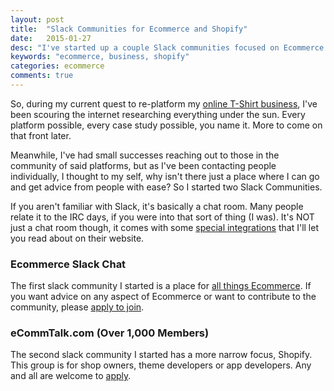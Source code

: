 ```yaml
---
layout: post
title:  "Slack Communities for Ecommerce and Shopify"
date:   2015-01-27
desc: "I've started up a couple Slack communities focused on Ecommerce and Shopify"
keywords: "ecommerce, business, shopify"
categories: ecommerce
comments: true
---
```

So, during my current quest to re-platform my [online T-Shirt business](http://www.riptapparel.com), I've been scouring the internet researching everything under the sun.  Every platform possible, every case study possible, you name it.  More to come on that front later.

<!--more-->

Meanwhile, I've had small successes reaching out to those in the community of said platforms, but as I've been contacting people individually, I thought to my self, why isn't there just a place where I can go and get advice from people with ease?  So I started two Slack Communities.  

If you aren't familiar with Slack, it's basically a chat room.  Many people relate it to the IRC days, if you were into that sort of thing (I was).  It's NOT just a chat room though, it comes with some [special integrations](https://slack.com/integrations) that I'll let you read about on their website.

### Ecommerce Slack Chat

The first slack community I started is a place for [all things Ecommerce](http://www.ecommerceslackchat.com).  If you want advice on any aspect of Ecommerce or want to contribute to the community, please [apply to join](http://www.ecommerceslackchat.com).


### eCommTalk.com (Over 1,000 Members)

The second slack community I started has a more narrow focus, Shopify.  This group is for shop owners, theme developers or app developers.  Any and all are welcome to [apply](http://www.ecommtalk.com).
